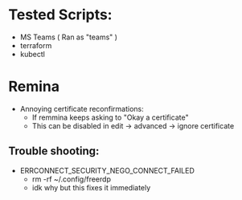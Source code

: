 # Tested Scripts:
* MS Teams ( Ran as "teams" )
* terraform
* kubectl

# Remina
* Annoying certificate reconfirmations:
    * If remmina keeps asking to "Okay a certificate"
    * This can be disabled in edit -> advanced -> ignore certificate

## Trouble shooting:
* ERRCONNECT_SECURITY_NEGO_CONNECT_FAILED 
    * rm -rf ~/.config/freerdp
    * idk why but this fixes it immediately
